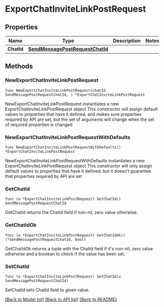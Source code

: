 # ExportChatInviteLinkPostRequest

## Properties

Name | Type | Description | Notes
------------ | ------------- | ------------- | -------------
**ChatId** | [**SendMessagePostRequestChatId**](SendMessagePostRequestChatId.md) |  | 

## Methods

### NewExportChatInviteLinkPostRequest

`func NewExportChatInviteLinkPostRequest(chatId SendMessagePostRequestChatId, ) *ExportChatInviteLinkPostRequest`

NewExportChatInviteLinkPostRequest instantiates a new ExportChatInviteLinkPostRequest object
This constructor will assign default values to properties that have it defined,
and makes sure properties required by API are set, but the set of arguments
will change when the set of required properties is changed

### NewExportChatInviteLinkPostRequestWithDefaults

`func NewExportChatInviteLinkPostRequestWithDefaults() *ExportChatInviteLinkPostRequest`

NewExportChatInviteLinkPostRequestWithDefaults instantiates a new ExportChatInviteLinkPostRequest object
This constructor will only assign default values to properties that have it defined,
but it doesn't guarantee that properties required by API are set

### GetChatId

`func (o *ExportChatInviteLinkPostRequest) GetChatId() SendMessagePostRequestChatId`

GetChatId returns the ChatId field if non-nil, zero value otherwise.

### GetChatIdOk

`func (o *ExportChatInviteLinkPostRequest) GetChatIdOk() (*SendMessagePostRequestChatId, bool)`

GetChatIdOk returns a tuple with the ChatId field if it's non-nil, zero value otherwise
and a boolean to check if the value has been set.

### SetChatId

`func (o *ExportChatInviteLinkPostRequest) SetChatId(v SendMessagePostRequestChatId)`

SetChatId sets ChatId field to given value.



[[Back to Model list]](../README.md#documentation-for-models) [[Back to API list]](../README.md#documentation-for-api-endpoints) [[Back to README]](../README.md)



